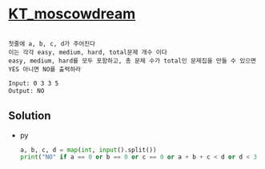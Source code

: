 # [KT_moscowdream](https://open.kattis.com/problems/moscowdream)

```en

```

```kr
첫줄에 a, b, c, d가 주어진다
이는 각각 easy, medium, hard, total문제 개수 이다
easy, medium, hard를 모두 포함하고, 총 문제 수가 total인 문제집을 만들 수 있으면 YES 아니면 NO를 출력하라
```

```txt
Input: 0 3 3 5
Output: NO
```

## Solution

* py

  ```py
  a, b, c, d = map(int, input().split())
  print("NO" if a == 0 or b == 0 or c == 0 or a + b + c < d or d < 3 else "YES)
  ```
